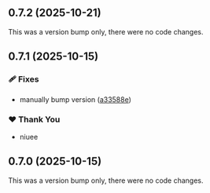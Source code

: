 ## 0.7.2 (2025-10-21)

This was a version bump only, there were no code changes.

## 0.7.1 (2025-10-15)

### 🩹 Fixes

- manually bump version ([a33588e](https://github.com/ue-too/ue-too/commit/a33588e))

### ❤️ Thank You

- niuee

## 0.7.0 (2025-10-15)

This was a version bump only, there were no code changes.

